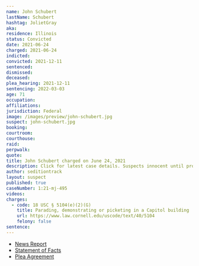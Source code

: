 ```yaml
---
name: John Schubert
lastName: Schubert
hashtag: JolietGray
aka:
residence: Illinois
status: Convicted
date: 2021-06-24
charged: 2021-06-24
indicted:
convicted: 2021-12-11
sentenced:
dismissed:
deceased:
plea_hearing: 2021-12-11
sentencing: 2022-03-03
age: 71
occupation:
affiliations:
jurisdiction: Federal
image: /images/preview/john-schubert.jpg
suspect: john-schubert.jpg
booking:
courtroom:
courthouse:
raid:
perpwalk:
quote:
title: John Schubert charged on June 24, 2021
description: Click for latest case details. Suspects innocent until proven guilty.
author: seditiontrack
layout: suspect
published: true
caseNumber: 1:21-mj-495
videos:
charges:
  - code: 18 USC § 5104(e)(2)(G)
    title: Parading, demonstrating or picketing in a Capitol building
    url: https://www.law.cornell.edu/uscode/text/40/5104
    felony: false
sentence:
---
```


- [News Report](https://www.msn.com/en-us/news/crime/who-are-amy-and-john-schubert-couple-charged-over-january-6-capitol-riot/ar-AAMCq1m)
- [Statement of Facts](https://www.justice.gov/usao-dc/case-multi-defendant/file/1417746/download)
- [Plea Agreement](https://storage.courtlistener.com/recap/gov.uscourts.dcd.235718/gov.uscourts.dcd.235718.15.0_1.pdf)
